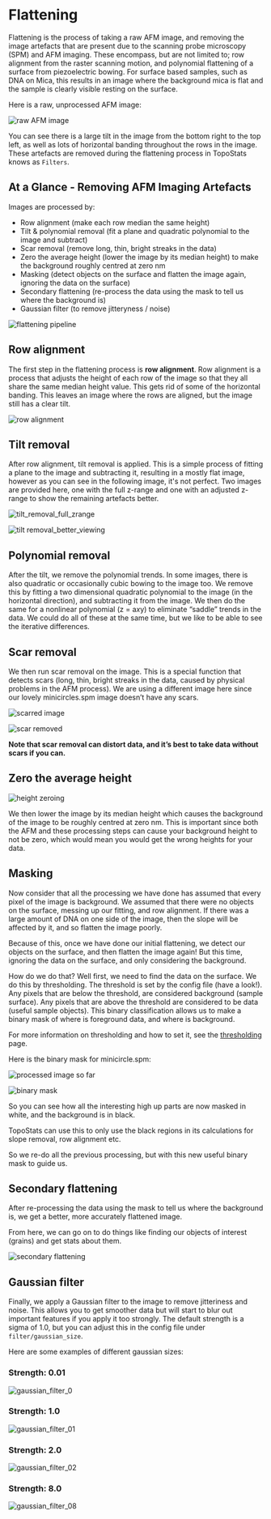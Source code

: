 # Flattening

Flattening is the process of taking a raw AFM image, and removing the image artefacts that are present due to the scanning probe microscopy (SPM) and AFM imaging. These encompass, but are not limited to; row alignment from the raster scanning motion, and polynomial flattening of a surface from piezoelectric bowing.
For surface based samples, such as DNA on Mica, this results in an image where the background mica is flat and the sample is clearly visible resting on the surface.

Here is a raw, unprocessed AFM image:

![raw AFM image](../_static/images/flattening/flattening_raw_afm_image.png)

You can see there is a large tilt in the image from the bottom right to the top left, as well as lots of horizontal banding throughout the rows in the image. These artefacts are removed
during the flattening process in TopoStats knows as `Filters`.

## At a Glance - Removing AFM Imaging Artefacts

Images are processed by:

- Row alignment (make each row median the same height)
- Tilt & polynomial removal (fit a plane and quadratic polynomial to the image and subtract)
- Scar removal (remove long, thin, bright streaks in the data)
- Zero the average height (lower the image by its median height) to make the background roughly centred at zero nm
- Masking (detect objects on the surface and flatten the image again, ignoring the data on the surface)
- Secondary flattening (re-process the data using the mask to tell us where the background is)
- Gaussian filter (to remove jitteryness / noise)

![flattening pipeline](../_static/images/flattening/flattening_pipeline.png)

## Row alignment

The first step in the flattening process is **row alignment**. Row alignment is a process that adjusts the height of
each row of the image so that they all share the same median height value. This gets rid of some of the horizontal
banding. This leaves an image where the rows are aligned, but the image still has a clear tilt.

![row alignment](../_static/images/flattening/flattening_align_rows.png)

## Tilt removal

After row alignment, tilt removal is applied. This is a simple process of fitting a plane to the image and subtracting
it, resulting in a mostly flat image, however as you can see in the following image, it's not perfect.
Two images are provided here, one with the full z-range and one with an adjusted z-range to show the remaining
artefacts better.

![tilt_removal_full_zrange](../_static/images/flattening/flattening_tilt_removal_full_zrange.png)

![tilt removal_better_viewing](../_static/images/flattening/flattening_tilt_removal.png)

## Polynomial removal

After the tilt, we remove the polynomial trends. In some images, there is also quadratic or occasionally cubic bowing to
the image too. We remove this by fitting a two dimensional quadratic polynomial to the image (in the horizontal
direction), and subtracting it from the image. We then do the same for a nonlinear polynomial (z = a*x*y) to eliminate
“saddle” trends in the data. We could do all of these at the same time, but we like to be able to see the iterative
differences.

## Scar removal

We then run scar removal on the image. This is a special function that detects scars (long, thin, bright streaks in the
data, caused by physical problems in the AFM process). We are using a different image here since our lovely
minicircles.spm image doesn’t have any scars.

![scarred image](../_static/images/flattening/flattening_scarred_image.png)

![scar removed](../_static/images/flattening/flattening_scar_removed.png)

**Note that scar removal can distort data, and it’s best to take data without scars if you can.**

## Zero the average height

![height zeroing](../_static/images/flattening/flattening_height_zeroing.png)

We then lower the image by its median height which causes the background of the image to be roughly centred at zero nm.
This is important since both the AFM and these processing steps can cause your background height to not be zero, which
would mean you would get the wrong heights for your data.

## Masking

Now consider that all the processing we have done has assumed that every pixel of the image is background. We assumed
that there were no objects on the surface, messing up our fitting, and row alignment. If there was a large amount of
DNA on one side of the image, then the slope will be affected by it, and so flatten the image poorly.

Because of this, once we have done our initial flattening, we detect our objects on the surface, and then flatten the
image again! But this time, ignoring the data on the surface, and only considering the background.

How do we do that?
Well first, we need to find the data on the surface. We do this by thresholding.
The threshold is set by the config file (have a look!). Any pixels that are below the threshold, are considered
background (sample surface). Any pixels that are above the threshold are considered to be data (useful sample objects).
This binary classification allows us to make a binary mask of where is foreground data, and where is background.

For more information on thresholding and how to set it, see the [thresholding](thresholding.md) page.

Here is the binary mask for minicircle.spm:

![processed image so far](../_static/images/flattening/flattening_tilt_removal.png)

![binary mask](../_static/images/flattening/flattening_binary_mask.png)

So you can see how all the interesting high up parts are now masked in white, and the background is in black.

TopoStats can use this to only use the black regions in its calculations for slope removal, row alignment etc.

So we re-do all the previous processing, but with this new useful binary mask to guide us.

## Secondary flattening

After re-processing the data using the mask to tell us where the background is, we get a better, more accurately
flattened image.

From here, we can go on to do things like finding our objects of interest (grains) and get stats about them.

![secondary flattening](../_static/images/flattening/flattening_final_flattened_image.png)

## Gaussian filter

Finally, we apply a Gaussian filter to the image to remove jitteriness and noise. This allows you to get smoother data
but will start to blur out important features if you apply it too strongly. The default strength is a sigma of 1.0, but
you can adjust this in the config file under `filter/gaussian_size`.

Here are some examples of different gaussian sizes:

### Strength: 0.01

![gaussian_filter_0](../_static/images/flattening/flattening_gaussian_filtered_0.png)

### Strength: 1.0

![gaussian_filter_01](../_static/images/flattening/flattening_gaussian_filtered_01.png)

### Strength: 2.0

![gaussian_filter_02](../_static/images/flattening/flattening_gaussian_filtered_02.png)

### Strength: 8.0

![gaussian_filter_08](../_static/images/flattening/flattening_gaussian_filtered_08.png)

